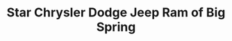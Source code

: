 ---
title: "Star Chrysler Dodge Jeep Ram of Big Spring"
url: /big-spring/star-chrysler-dodge-jeep-ram-of-big-spring/
shop: car
---